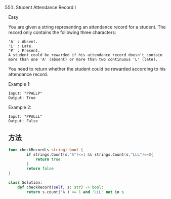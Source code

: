551. Student Attendance Record I


Easy


You are given a string representing an attendance record for a student. The record only contains the following three characters:

```
'A' : Absent.
'L' : Late.
'P' : Present.
A student could be rewarded if his attendance record doesn't contain more than one 'A' (absent) or more than two continuous 'L' (late).
```

You need to return whether the student could be rewarded according to his attendance record.

Example 1:
```
Input: "PPALLP"
Output: True
```

Example 2:

```
Input: "PPALLL"
Output: False
```


## 方法



```go
func checkRecord(s string) bool {
        if strings.Count(s,"A")<=1 && strings.Count(s,"LLL")==0{
            return true
        }
        return false
}

```


```python
class Solution:
    def checkRecord(self, s: str) -> bool:
        return s.count('A') <= 1 and 'LLL' not in s
```